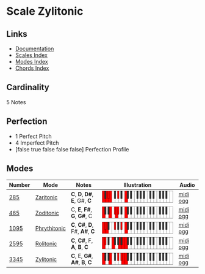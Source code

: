 # Scale Zylitonic

## Links

- [Documentation](index.md)
- [Scales Index](Scales.md)
- [Modes Index](Modes.md)
- [Chords Index](Chords.md)

## Cardinality

5 Notes

## Perfection

- 1 Perfect Pitch
- 4 Imperfect Pitch
- [false true false false false] Perfection Profile

## Modes

| Number | Mode | Notes | Illustration | Audio |
|--------|------|-------|--------------|-------|
| [285](https://ianring.com/musictheory/scales/285) | [Zaritonic](ModeZaritonic.md) | **C**, **D**, **D#**, **E**, G#, **C** | ![CNaturalZaritonic](ModeCNaturalZaritonic.png) | [midi](ModeCNaturalZaritonic.mid) [ogg](ModeCNaturalZaritonic.ogg) | 
| [465](https://ianring.com/musictheory/scales/465) | [Zoditonic](ModeZoditonic.md) | C, **E**, **F#**, **G**, **G#**, C | ![CNaturalZoditonic](ModeCNaturalZoditonic.png) | [midi](ModeCNaturalZoditonic.mid) [ogg](ModeCNaturalZoditonic.ogg) | 
| [1095](https://ianring.com/musictheory/scales/1095) | [Phrythitonic](ModePhrythitonic.md) | **C**, **C#**, **D**, F#, **A#**, **C** | ![CNaturalPhrythitonic](ModeCNaturalPhrythitonic.png) | [midi](ModeCNaturalPhrythitonic.mid) [ogg](ModeCNaturalPhrythitonic.ogg) | 
| [2595](https://ianring.com/musictheory/scales/2595) | [Rolitonic](ModeRolitonic.md) | **C**, **C#**, F, **A**, **B**, **C** | ![CNaturalRolitonic](ModeCNaturalRolitonic.png) | [midi](ModeCNaturalRolitonic.mid) [ogg](ModeCNaturalRolitonic.ogg) | 
| [3345](https://ianring.com/musictheory/scales/3345) | [Zylitonic](ModeZylitonic.md) | **C**, E, **G#**, **A#**, **B**, **C** | ![CNaturalZylitonic](ModeCNaturalZylitonic.png) | [midi](ModeCNaturalZylitonic.mid) [ogg](ModeCNaturalZylitonic.ogg) | 
